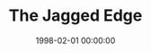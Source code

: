 ---
layout: series
series: "The Jagged Edge"
permalink: "/the-jagged-edge/"
title: The Jagged Edge
date: 1998-02-01 00:00:00
endDate: 1998-02-22 00:00:00
description: "How to deal with conflict without killing everybody! "
src: "http://s3.amazonaws.com/crossroads-media/images/legacy/content/"
---